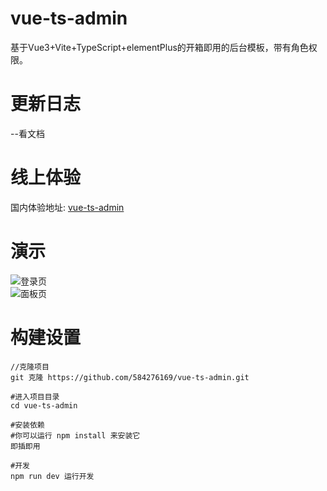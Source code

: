 # vue-ts-admin
基于Vue3+Vite+TypeScript+elementPlus的开箱即用的后台模板，带有角色权限。
# 更新日志  
--看文档  
# 线上体验  
国内体验地址: [vue-ts-admin](http://lyfcxl.cn)  
# 演示  
![登录页](https://api.lyfcxl.cn/uploads/16505123621qw.png)  
![面板页](https://api.lyfcxl.cn/uploads/16507190771q6.png)  
#  构建设置  
```
//克隆项目  
git 克隆 https://github.com/584276169/vue-ts-admin.git  

#进入项目目录
cd vue-ts-admin

#安装依赖
#你可以运行 npm install 来安装它  
即插即用

#开发
npm run dev 运行开发
```

